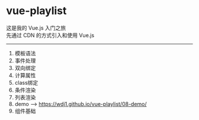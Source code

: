 # vue-playlist

这是我的 Vue.js 入门之旅  
先通过 CDN 的方式引入和使用 Vue.js  

---
1. 模板语法
2. 事件处理
3. 双向绑定
4. 计算属性
5. class绑定
6. 条件渲染
7. 列表渲染
8. demo --> https://wdj1.github.io/vue-playlist/08-demo/
9. 组件基础
